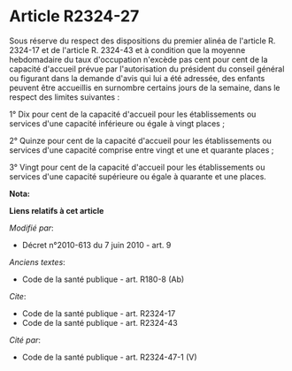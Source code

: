 # Article R2324-27

Sous réserve du respect des dispositions du premier alinéa de l'article R. 2324-17 et de l'article R. 2324-43 et à condition
que la moyenne hebdomadaire du taux d'occupation n'excède pas cent pour cent de la capacité d'accueil prévue par
l'autorisation du président du conseil général ou figurant dans la demande d'avis qui lui a été adressée, des enfants peuvent
être accueillis en surnombre certains jours de la semaine, dans le respect des limites suivantes : 

1° Dix pour cent de la capacité d'accueil pour les établissements ou services d'une capacité inférieure ou égale à vingt
places ; 

2° Quinze pour cent de la capacité d'accueil pour les établissements ou services d'une capacité comprise entre vingt et une
et quarante places ; 

3° Vingt pour cent de la capacité d'accueil pour les établissements ou services d'une capacité supérieure ou égale à quarante
et une places.

**Nota:**



**Liens relatifs à cet article**

_Modifié par_:

  - Décret n°2010-613 du 7 juin 2010 - art. 9

_Anciens textes_:

  - Code de la santé publique - art. R180-8 (Ab)

_Cite_:

  - Code de la santé publique - art. R2324-17
  - Code de la santé publique - art. R2324-43

_Cité par_:

  - Code de la santé publique - art. R2324-47-1 (V)
